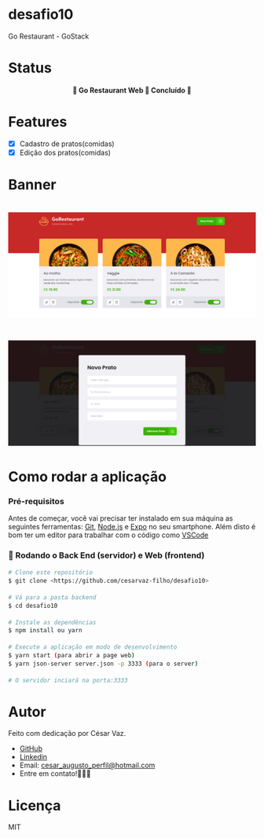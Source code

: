 # desafio10
Go Restaurant - GoStack

# Status
<h4 align="center"> 
	🚧  Go Restaurant Web 🚀 Concluído  🚧
</h4>

# Features

- [x] Cadastro de pratos(comidas)
- [x] Edição dos pratos(comidas)

# Banner

<h1 align="center">
  <img alt="GoRestaurant" title="#NextLevelWeek" src="screenshots/gorestaurant.PNG" />
</h1>

<h1 align="center">
  <img alt="NextLevelWeek" title="#NextLevelWeek" src="screenshots/gorestaurant_modal.PNG" />
</h1>

# Como rodar a aplicação

### Pré-requisitos

Antes de começar, você vai precisar ter instalado em sua máquina as seguintes ferramentas:
[Git](https://git-scm.com), [Node.js](https://nodejs.org/en/) e [Expo](https://expo.io/) no seu smartphone. 
Além disto é bom ter um editor para trabalhar com o código como [VSCode](https://code.visualstudio.com/)

### 🎲 Rodando o Back End (servidor) e Web (frontend)

```bash
# Clone este repositório
$ git clone <https://github.com/cesarvaz-filho/desafio10>

# Vá para a pasta backend
$ cd desafio10

# Instale as dependências
$ npm install ou yarn

# Execute a aplicação em modo de desenvolvimento
$ yarn start (para abrir a page web)
$ yarn json-server server.json -p 3333 (para o server)

# O servidor inciará na porta:3333
```

# Autor

Feito com dedicação por César Vaz.
- [GitHub](https://github.com/cesarvaz-filho)
- [Linkedin](https://www.linkedin.com/in/cesar-vaz-059667175/)
- Email: cesar_augusto_perfil@hotmail.com
- Entre em contato!👋🏽🚀

# Licença
MIT
